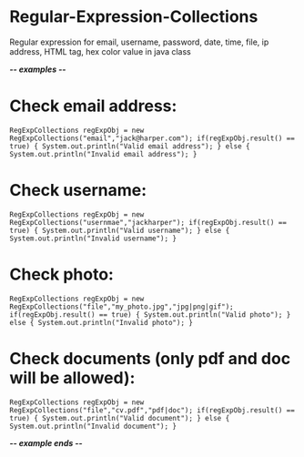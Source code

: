 # Regular-Expression-Collections
Regular expression for email, username, password, date, time, file, ip address, HTML tag, hex color value in java class

*********-- examples --*********

# Check email address:
`RegExpCollections regExpObj = new RegExpCollections("email","jack@harper.com");
if(regExpObj.result() == true) {
  System.out.println("Valid email address");
} else {
  System.out.println("Invalid email address");
}`

# Check username:
`RegExpCollections regExpObj = new RegExpCollections("usernmae","jackharper");
if(regExpObj.result() == true) {
  System.out.println("Valid username");
} else {
  System.out.println("Invalid username");
}`

# Check photo:
`RegExpCollections regExpObj = new RegExpCollections("file","my_photo.jpg","jpg|png|gif");
if(regExpObj.result() == true) {
  System.out.println("Valid photo");
} else {
  System.out.println("Invalid photo");
}`

# Check documents (only pdf and doc will be allowed):
`RegExpCollections regExpObj = new RegExpCollections("file","cv.pdf","pdf|doc");
if(regExpObj.result() == true) {
  System.out.println("Valid document");
} else {
  System.out.println("Invalid document");
}`


*********-- example ends --*********
